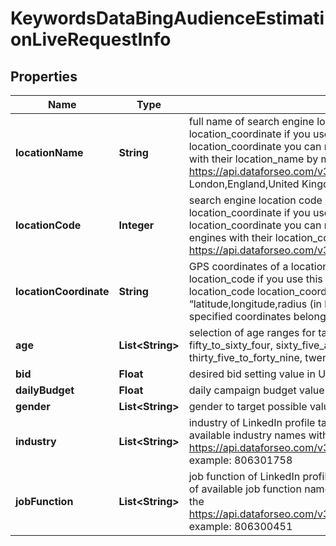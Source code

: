 

# KeywordsDataBingAudienceEstimationLiveRequestInfo


## Properties

| Name | Type | Description | Notes |
|------------ | ------------- | ------------- | -------------|
|**locationName** | **String** | full name of search engine location required field if you don’t specify location_code or location_coordinate if you use this field, you don’t need to specify location_code or location_coordinate you can receive the list of available locations of the search engine with their location_name by making a separate request to https://api.dataforseo.com/v3/keywords_data/bing/locations example: London,England,United Kingdom |  [optional] |
|**locationCode** | **Integer** | search engine location code required field if you don’t specify location_name or location_coordinate if you use this field, you don’t need to specify location_name or location_coordinate you can receive the list of available locations of the search engines with their location_code by making a separate request to https://api.dataforseo.com/v3/keywords_data/bing/locations example: 2840 |  [optional] |
|**locationCoordinate** | **String** | GPS coordinates of a location required field if you don’t specify location_name or location_code if you use this field, you don’t need to specify location_name or location_code location_coordinate parameter should be specified in the “latitude,longitude,radius (in km)” format the data will be provided for the country the specified coordinates belong to example: 29.6821525,-82.4098881,100 |  [optional] |
|**age** | **List&lt;String&gt;** | selection of age ranges for targeting possible values: eighteen_to_twenty_four, fifty_to_sixty_four, sixty_five_and_above, thirteen_to_seventeen, thirty_five_to_forty_nine, twenty_five_to_thirty_four, unknown, zero_to_twelve |  [optional] |
|**bid** | **Float** | desired bid setting value in USD maximum value: 1000 |  [optional] |
|**dailyBudget** | **Float** | daily campaign budget value in USD maximum value: 10000 |  [optional] |
|**gender** | **List&lt;String&gt;** | gender to target possible values: male, female, unknown |  [optional] |
|**industry** | **List&lt;String&gt;** | industry of LinkedIn profile targeting if you use this field, you can receive the list of available industry names  with industry_id by making a separate request to the https://api.dataforseo.com/v3/keywords_data/bing/audience_estimation/industries example: 806301758 |  [optional] |
|**jobFunction** | **List&lt;String&gt;** | job function of LinkedIn profile targeting if you use this field, you can receive the list of available job function names  with job_function_id by making a separate request to the https://api.dataforseo.com/v3/keywords_data/bing/audience_estimation/job_functions example: 806300451 |  [optional] |



